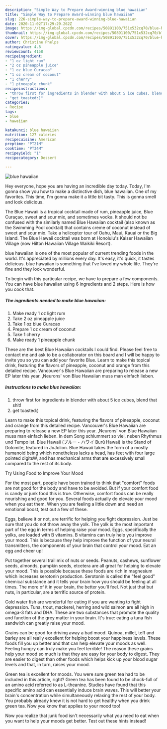```yaml
---
description: "Simple Way to Prepare Award-winning blue hawaiian"
title: "Simple Way to Prepare Award-winning blue hawaiian"
slug: 226-simple-way-to-prepare-award-winning-blue-hawaiian
date: 2020-11-02T17:29:29.262Z
image: https://img-global.cpcdn.com/recipes/50891100/751x532cq70/blue-hawaiian-recipe-main-photo.jpg
thumbnail: https://img-global.cpcdn.com/recipes/50891100/751x532cq70/blue-hawaiian-recipe-main-photo.jpg
cover: https://img-global.cpcdn.com/recipes/50891100/751x532cq70/blue-hawaiian-recipe-main-photo.jpg
author: Christine Phelps
ratingvalue: 4.8
reviewcount: 4158
recipeingredient:
- "1 oz light rum"
- "2 oz pineapple juice"
- "1 oz blue Curacao"
- "1 oz cream of coconut"
- "1 cherry"
- "1 pineapple chunk"
recipeinstructions:
- "throw first for ingredients in blender with about 5 ice cubes, blend that shit!"
- "get toasted:)"
categories:
- Recipe
tags:
- blue
- hawaiian

katakunci: blue hawaiian 
nutrition: 127 calories
recipecuisine: American
preptime: "PT21M"
cooktime: "PT34M"
recipeyield: "1"
recipecategory: Dessert

---
```



![blue hawaiian](https://img-global.cpcdn.com/recipes/50891100/751x532cq70/blue-hawaiian-recipe-main-photo.jpg)

Hey everyone, hope you are having an incredible day today. Today, I'm gonna show you how to make a distinctive dish, blue hawaiian. One of my favorites. This time, I'm gonna make it a little bit tasty. This is gonna smell and look delicious.

The Blue Hawaii is a tropical cocktail made of rum, pineapple juice, Blue Curaçao, sweet and sour mix, and sometimes vodka. It should not be confused with the similarly named Blue Hawaiian cocktail (also known as the Swimming Pool cocktail) that contains creme of coconut instead of sweet and sour mix. Take a helicopter tour of Oahu, Maui, Kauai or the Big Island. The Blue Hawaii cocktail was born at Honolulu&#39;s Kaiser Hawaiian Village (now Hilton Hawaiian Village Waikiki Resort).

blue hawaiian is one of the most popular of current trending foods in the world. It's appreciated by millions every day. It's easy, it's quick, it tastes delicious. blue hawaiian is something that I've loved my whole life. They're fine and they look wonderful.


To begin with this particular recipe, we have to prepare a few components. You can have blue hawaiian using 6 ingredients and 2 steps. Here is how you cook that.

<!--inarticleads1-->

##### The ingredients needed to make blue hawaiian:

1. Make ready 1 oz light rum
1. Take 2 oz pineapple juice
1. Take 1 oz blue Curacao
1. Prepare 1 oz cream of coconut
1. Take 1 cherry
1. Make ready 1 pineapple chunk


These are the best Blue Hawaiian cocktails I could find. Please feel free to contact me and ask to be a collaborator on this board and I will be happy to invite you so you can add your favorite Blue. Learn to make this topical drink, featuring the flavors of pineapple, coconut and orange from this detailed recipe. Vancouver&#39;s Blue Hawaiian are preparing to release a new EP later this year. ‚Neurons&#39; von Blue Hawaiian muss man einfach lieben. 

<!--inarticleads2-->

##### Instructions to make blue hawaiian:

1. throw first for ingredients in blender with about 5 ice cubes, blend that shit!
1. get toasted:)


Learn to make this topical drink, featuring the flavors of pineapple, coconut and orange from this detailed recipe. Vancouver&#39;s Blue Hawaiian are preparing to release a new EP later this year. ‚Neurons&#39; von Blue Hawaiian muss man einfach lieben. In dem Song schlummert so viel, neben Rhythmus und Tempo ist. Blue Hawaii (ブルー・ハワイ Burū Hawai) is the Stand of Dolomite, featured in JoJolion. Blue Hawaii takes the form of a mostly humanoid being which nonetheless lacks a head, has feet with four large pointed digitsW, and has mechanical arms that are excessively small compared to the rest of its body. 

Try Using Food to Improve Your Mood


For the most part, people have been trained to think that "comfort" foods are not good for the body and have to be avoided. But if your comfort food is candy or junk food this is true. Otherwise, comfort foods can be really nourishing and good for you. Several foods actually do elevate your mood when you eat them. When you are feeling a little down and need an emotional boost, test out a few of these.

Eggs, believe it or not, are terrific for helping you fight depression. Just be sure that you do not throw away the yolk. The yolk is the most important part of the egg in terms of helping raise your mood. Eggs, specifically the yolks, are loaded with B vitamins. B vitamins can truly help you improve your mood. This is because they help improve the function of your neural transmitters, the components of your brain that control your mood. Eat an egg and cheer up!

Put together several trail mix of nuts or seeds. Peanuts, cashews, sunflower seeds, almonds, pumpkin seeds, etcetera are all great for helping to elevate your mood. This is possible because these foods are rich in magnesium which increases serotonin production. Serotonin is called the "feel good" chemical substance and it tells your brain how you should be feeling at all times. The more of it in your brain, the better you'll feel. Not just that but nuts, in particular, are a terrific source of protein.

Cold water fish are wonderful for eating if you are wanting to fight depression. Tuna, trout, mackerel, herring and wild salmon are all high in omega-3 fats and DHA. These are two substances that promote the quality and function of the grey matter in your brain. It's true: eating a tuna fish sandwich can greatly raise your mood. 

Grains can be good for driving away a bad mood. Quinoa, millet, teff and barley are all really excellent for helping boost your happiness levels. These foods fill you up better and that can help elevate your moods as well. Feeling hungry can truly make you feel terrible! The reason these grains help your mood so much is that they are easy for your body to digest. They are easier to digest than other foods which helps kick up your blood sugar levels and that, in turn, raises your mood.

Green tea is excellent for moods. You were sure green tea had to be included in this article, right? Green tea has been found to be chock-full of an amino acid referred to as L-theanine. Studies have found that this specific amino acid can essentially induce brain waves. This will better your brain's concentration while simultaneously relaxing the rest of your body. You probably already knew it is not hard to get healthy when you drink green tea. Now you know that applies to your mood too!

Now you realize that junk food isn't necessarily what you need to eat when you want to help your moods get better. Test out  these hints  instead!

